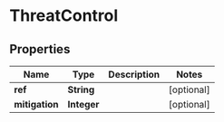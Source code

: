 
# ThreatControl

## Properties
Name | Type | Description | Notes
------------ | ------------- | ------------- | -------------
**ref** | **String** |  |  [optional]
**mitigation** | **Integer** |  |  [optional]



